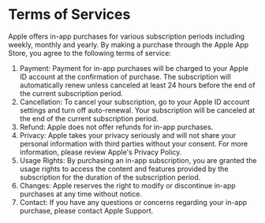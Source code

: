 # Terms of Services

Apple offers in-app purchases for various subscription periods including weekly, monthly and yearly. By making a purchase through the Apple App Store, you agree to the following terms of service:

1. Payment: Payment for in-app purchases will be charged to your Apple ID account at the confirmation of purchase. The subscription will automatically renew unless canceled at least 24 hours before the end of the current subscription period.
2. Cancellation: To cancel your subscription, go to your Apple ID account settings and turn off auto-renewal. Your subscription will be canceled at the end of the current subscription period.
3. Refund: Apple does not offer refunds for in-app purchases.
4. Privacy: Apple takes your privacy seriously and will not share your personal information with third parties without your consent. For more information, please review Apple's Privacy Policy.
5. Usage Rights: By purchasing an in-app subscription, you are granted the usage rights to access the content and features provided by the subscription for the duration of the subscription period.
6. Changes: Apple reserves the right to modify or discontinue in-app purchases at any time without notice.
7. Contact: If you have any questions or concerns regarding your in-app purchase, please contact Apple Support.
